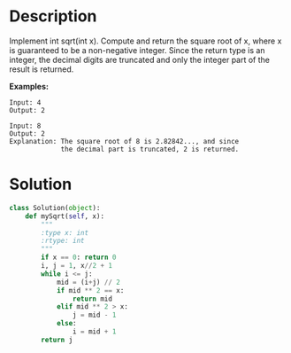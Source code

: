 # Description

Implement int sqrt(int x).
Compute and return the square root of x, where x is guaranteed to be a non-negative integer.
Since the return type is an integer, the decimal digits are truncated and only the integer part of the result is returned.

**Examples:**

```
Input: 4
Output: 2

Input: 8
Output: 2
Explanation: The square root of 8 is 2.82842..., and since 
             the decimal part is truncated, 2 is returned.
```             

# Solution

```python
class Solution(object):
    def mySqrt(self, x):
        """
        :type x: int
        :rtype: int
        """
        if x == 0: return 0
        i, j = 1, x//2 + 1
        while i <= j:
            mid = (i+j) // 2
            if mid ** 2 == x:
                return mid
            elif mid ** 2 > x:
                j = mid - 1
            else:
                i = mid + 1
        return j
```        
